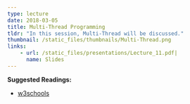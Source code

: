 ```yaml
---
type: lecture
date: 2018-03-05
title: Multi-Thread Programming
tldr: "In this session, Multi-Thread will be discussed."
thumbnail: /static_files/thumbnails/Multi-Thread.png
links: 
    - url: /static_files/presentations/Lecture_11.pdf|
      name: Slides
---
```

**Suggested Readings:**
- [w3schools](https://www.w3schools.com/java/default.asp)

